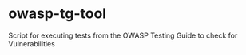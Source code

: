 # owasp-tg-tool
Script for executing tests from the OWASP Testing Guide to check for Vulnerabilities
